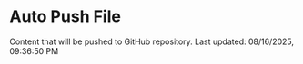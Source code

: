 # Auto Push File

Content that will be pushed to GitHub repository.
Last updated: 08/16/2025, 09:36:50 PM
